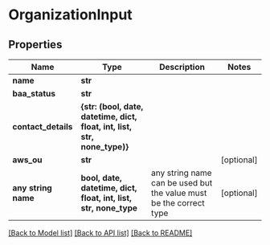 # OrganizationInput


## Properties
Name | Type | Description | Notes
------------ | ------------- | ------------- | -------------
**name** | **str** |  | 
**baa_status** | **str** |  | 
**contact_details** | **{str: (bool, date, datetime, dict, float, int, list, str, none_type)}** |  | 
**aws_ou** | **str** |  | [optional] 
**any string name** | **bool, date, datetime, dict, float, int, list, str, none_type** | any string name can be used but the value must be the correct type | [optional]

[[Back to Model list]](../README.md#documentation-for-models) [[Back to API list]](../README.md#documentation-for-api-endpoints) [[Back to README]](../README.md)


